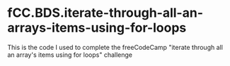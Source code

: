 # fCC.BDS.iterate-through-all-an-arrays-items-using-for-loops
This is the code I used to complete the freeCodeCamp "iterate through all an array's items using for loops" challenge
